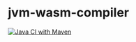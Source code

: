 # jvm-wasm-compiler
[![Java CI with Maven](https://github.com/Swi005/jvm-wasm-compiler/actions/workflows/maven.yml/badge.svg?branch=master)](https://github.com/Swi005/jvm-wasm-compiler/actions/workflows/maven.yml)
